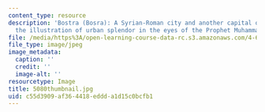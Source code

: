 ```yaml
---
content_type: resource
description: 'Bostra (Bosra): A Syrian-Roman city and another capital of the Ghassanids;
  the illustration of urban splendor in the eyes of the Prophet Muhammad.'
file: /media/https%3A/open-learning-course-data-rc.s3.amazonaws.com/4-614-religious-architecture-and-islamic-cultures-fall-2002/c55d3909af364418eddda1d15c0bcfb1_5080thumbnail.jpg
file_type: image/jpeg
image_metadata:
  caption: ''
  credit: ''
  image-alt: ''
resourcetype: Image
title: 5080thumbnail.jpg
uid: c55d3909-af36-4418-eddd-a1d15c0bcfb1
---
```

